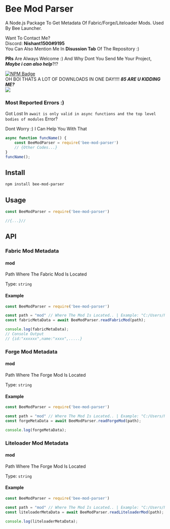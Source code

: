 # Bee Mod Parser

A Node.js Package To Get Metadata Of Fabric/Forge/Liteloader Mods. Used By Bee Launcher.

Want To Contact Me?
<br>Discord: **Nishant1500#9195**
<br>You Can Also Mention Me In **Disussion Tab** Of The Repository :)

**PRs** Are Always Welcome :) And Why Dont You Send Me Your Project, ***Maybe i can also help***?!?

[![NPM Badge](https://nodei.co/npm/bee-mod-parser.png)](https://npmjs.com/package/bee-mod-parser)
<br>OH BOI THATS A LOT OF DOWNLOADS IN ONE DAY!!!! ***85 ARE U KIDDING ME?***
<br><img src="https://img.shields.io/npm/dw/bee-mod-parser?style=for-the-badge"/>

### Most Reported Errors :)
Got Lost In `await is only valid in async functions and the top level bodies of modules` Error?

Dont Worry :) I Can Help You With That

```js
async function funcName() {
    const BeeModParser = require('bee-mod-parser')
    // {Other Codes...}
}
funcName();
```

## Install

```sh
npm install bee-mod-parser
```

## Usage

```js
const BeeModParser = require('bee-mod-parser')

//{...}//
```

## API

### Fabric Mod Metadata

#### mod
Path Where The Fabric Mod Is Located

Type: `string`

#### Example

```js
const BeeModParser = require('bee-mod-parser')

const path = "mod" // Where The Mod Is Located.. | Example: "C:/Users/Nishant/AppData/Roaming/.minecraft/mods/A-Mod.jar"
const fabricMetaData = await BeeModParser.readFabricMod(path);

console.log(fabricMetaData);
// Console Output
// {id:"xxxxxx",name:"xxxx",.....}
```

### Forge Mod Metadata

#### mod
Path Where The Forge Mod Is Located

Type: `string`

#### Example

```js
const BeeModParser = require('bee-mod-parser')

const path = "mod" // Where The Mod Is Located.. | Example: "C:/Users/Nishant/AppData/Roaming/.minecraft/mods/A-Mod.jar"
const forgeMetaData = await BeeModParser.readForgeMod(path);

console.log(forgeMetaData);
```

### Liteloader Mod Metadata

#### mod
Path Where The Forge Mod Is Located

Type: `string`

#### Example

```js
const BeeModParser = require('bee-mod-parser')

const path = "mod" // Where The Mod Is Located.. | Example: "C:/Users/Nishant/AppData/Roaming/.minecraft/mods/A-Mod.jar"
const liteloaderMetaData = await BeeModParser.readLiteloaderMod(path);

console.log(liteloaderMetaData);
```
